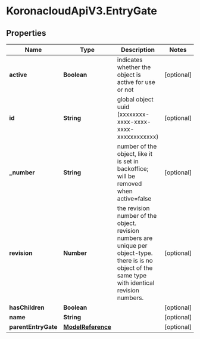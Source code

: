 # KoronacloudApiV3.EntryGate

## Properties
Name | Type | Description | Notes
------------ | ------------- | ------------- | -------------
**active** | **Boolean** | indicates whether the object is active for use or not | [optional] 
**id** | **String** | global object uuid (xxxxxxxx-xxxx-xxxx-xxxx-xxxxxxxxxxxx) | [optional] 
**_number** | **String** | number of the object, like it is set in backoffice; will be removed when active&#x3D;false | [optional] 
**revision** | **Number** | the revision number of the object. revision numbers are unique per object-type. there is is no object of the same type with identical revision numbers. | [optional] 
**hasChildren** | **Boolean** |  | [optional] 
**name** | **String** |  | [optional] 
**parentEntryGate** | [**ModelReference**](ModelReference.md) |  | [optional] 


